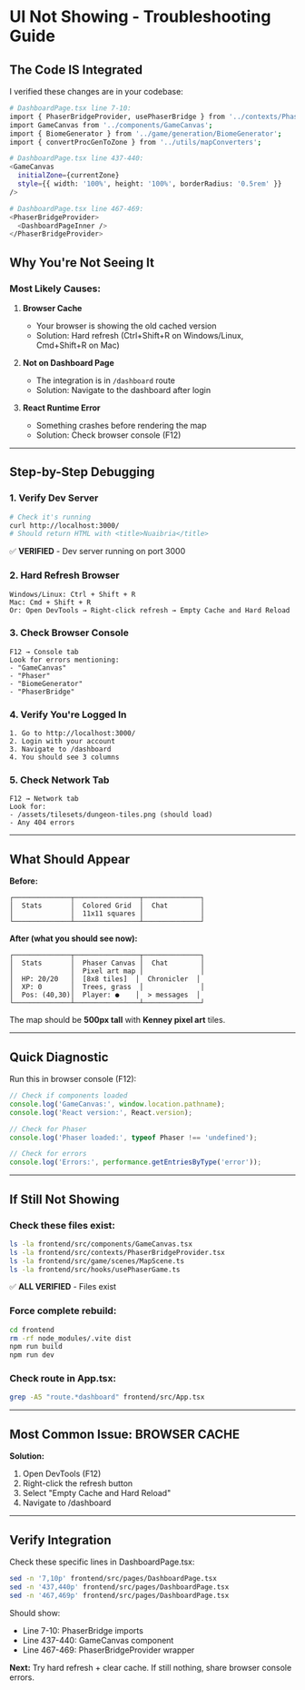 # UI Not Showing - Troubleshooting Guide

## The Code IS Integrated

I verified these changes are in your codebase:

```bash
# DashboardPage.tsx line 7-10:
import { PhaserBridgeProvider, usePhaserBridge } from '../contexts/PhaserBridgeProvider';
import GameCanvas from '../components/GameCanvas';
import { BiomeGenerator } from '../game/generation/BiomeGenerator';
import { convertProcGenToZone } from '../utils/mapConverters';

# DashboardPage.tsx line 437-440:
<GameCanvas
  initialZone={currentZone}
  style={{ width: '100%', height: '100%', borderRadius: '0.5rem' }}
/>

# DashboardPage.tsx line 467-469:
<PhaserBridgeProvider>
  <DashboardPageInner />
</PhaserBridgeProvider>
```

## Why You're Not Seeing It

### Most Likely Causes:

1. **Browser Cache**
   - Your browser is showing the old cached version
   - Solution: Hard refresh (Ctrl+Shift+R on Windows/Linux, Cmd+Shift+R on Mac)

2. **Not on Dashboard Page**
   - The integration is in `/dashboard` route
   - Solution: Navigate to the dashboard after login

3. **React Runtime Error**
   - Something crashes before rendering the map
   - Solution: Check browser console (F12)

---

## Step-by-Step Debugging

### 1. Verify Dev Server
```bash
# Check it's running
curl http://localhost:3000/
# Should return HTML with <title>Nuaibria</title>
```
✅ **VERIFIED** - Dev server running on port 3000

### 2. Hard Refresh Browser
```
Windows/Linux: Ctrl + Shift + R
Mac: Cmd + Shift + R
Or: Open DevTools → Right-click refresh → Empty Cache and Hard Reload
```

### 3. Check Browser Console
```
F12 → Console tab
Look for errors mentioning:
- "GameCanvas"
- "Phaser"
- "BiomeGenerator"
- "PhaserBridge"
```

### 4. Verify You're Logged In
```
1. Go to http://localhost:3000/
2. Login with your account
3. Navigate to /dashboard
4. You should see 3 columns
```

### 5. Check Network Tab
```
F12 → Network tab
Look for:
- /assets/tilesets/dungeon-tiles.png (should load)
- Any 404 errors
```

---

## What Should Appear

**Before:**
```
┌──────────────┬────────────────┬──────────────┐
│  Stats       │  Colored Grid  │  Chat        │
│              │  11x11 squares │              │
└──────────────┴────────────────┴──────────────┘
```

**After (what you should see now):**
```
┌──────────────┬────────────────┬──────────────┐
│  Stats       │  Phaser Canvas │  Chat        │
│              │  Pixel art map │              │
│  HP: 20/20   │  [8x8 tiles]  │  Chronicler  │
│  XP: 0       │  Trees, grass  │              │
│  Pos: (40,30)│  Player: ●    │  > messages  │
└──────────────┴────────────────┴──────────────┘
```

The map should be **500px tall** with **Kenney pixel art** tiles.

---

## Quick Diagnostic

Run this in browser console (F12):
```javascript
// Check if components loaded
console.log('GameCanvas:', window.location.pathname);
console.log('React version:', React.version);

// Check for Phaser
console.log('Phaser loaded:', typeof Phaser !== 'undefined');

// Check for errors
console.log('Errors:', performance.getEntriesByType('error'));
```

---

## If Still Not Showing

### Check these files exist:
```bash
ls -la frontend/src/components/GameCanvas.tsx
ls -la frontend/src/contexts/PhaserBridgeProvider.tsx
ls -la frontend/src/game/scenes/MapScene.ts
ls -la frontend/src/hooks/usePhaserGame.ts
```

✅ **ALL VERIFIED** - Files exist

### Force complete rebuild:
```bash
cd frontend
rm -rf node_modules/.vite dist
npm run build
npm run dev
```

### Check route in App.tsx:
```bash
grep -A5 "route.*dashboard" frontend/src/App.tsx
```

---

## Most Common Issue: BROWSER CACHE

**Solution:**
1. Open DevTools (F12)
2. Right-click the refresh button
3. Select "Empty Cache and Hard Reload"
4. Navigate to /dashboard

---

## Verify Integration

Check these specific lines in DashboardPage.tsx:
```bash
sed -n '7,10p' frontend/src/pages/DashboardPage.tsx
sed -n '437,440p' frontend/src/pages/DashboardPage.tsx
sed -n '467,469p' frontend/src/pages/DashboardPage.tsx
```

Should show:
- Line 7-10: PhaserBridge imports
- Line 437-440: GameCanvas component
- Line 467-469: PhaserBridgeProvider wrapper

**Next:** Try hard refresh + clear cache. If still nothing, share browser console errors.
